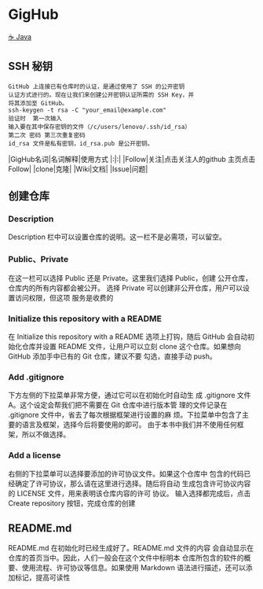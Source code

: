 # GigHub
[:coffee: Java](#coffee-java)
## SSH 秘钥
```
GitHub 上连接已有仓库时的认证，是通过使用了 SSH 的公开密钥
认证方式进行的。现在让我们来创建公开密钥认证所需的 SSH Key，并
将其添加至 GitHub。
ssh-keygen -t rsa -C "your_email@example.com"
验证时  第一次输入
输入要在其中保存密钥的文件（/c/users/lenovo/.ssh/id_rsa）
第二次 密码 第三次重复密码
id_rsa 文件是私有密钥，id_rsa.pub 是公开密钥。
```
|GigHub名词|名词解释|使用方式
|:|:|
|Follow|关注|点击关注人的github 主页点击Follow|
|clone|克隆|
|Wiki|文档|
|Issue|问题|

## 创建仓库

### Description
Description 栏中可以设置仓库的说明。这一栏不是必需项，可以留空。
### Public、Private
在这一栏可以选择 Public 还是 Private。这里我们选择 Public，创建
公开仓库，仓库内的所有内容都会被公开。
选择 Private 可以创建非公开仓库，用户可以设置访问权限，但这项
服务是收费的
### Initialize this repository with a README
在 Initialize this repository with a README 选项上打钩，随后
GitHub 会自动初始化仓库并设置 README 文件，让用户可以立刻
clone 这个仓库。如果想向 GitHub 添加手中已有的 Git 仓库，建议不要
勾选，直接手动 push。
### Add .gitignore
下方左侧的下拉菜单非常方便，通过它可以在初始化时自动生
成 .gitignore 文件 A。这个设定会帮我们把不需要在 Git 仓库中进行版本管
理的文件记录在 .gitignore 文件中，省去了每次根据框架进行设置的麻
烦。下拉菜单中包含了主要的语言及框架，选择今后将要使用的即可。
由于本书中我们并不使用任何框架，所以不做选择。
### Add a license
右侧的下拉菜单可以选择要添加的许可协议文件。如果这个仓库中
包含的代码已经确定了许可协议，那么请在这里进行选择。随后将自动
生成包含许可协议内容的 LICENSE 文件，用来表明该仓库内容的许可
协议。
输入选择都完成后，点击 Create repository 按钮，完成仓库的创建
## README.md
README.md 在初始化时已经生成好了。README.md 文件的内容
会自动显示在仓库的首页当中。因此，人们一般会在这个文件中标明本
仓库所包含的软件的概要、使用流程、许可协议等信息。如果使用
Markdown 语法进行描述，还可以添加标记，提高可读性
